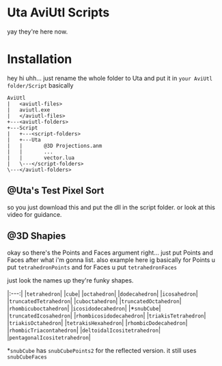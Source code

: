 # Uta AviUtl Scripts
yay they're here now.

# Installation
hey hi uhh... just rename the whole folder to Uta and put it in `your AviUtl folder/Script`
basically

```
AviUtl
|   <aviutl-files>
|   aviutl.exe
|   </aviutl-files>
+---<aviutl-folders>
+---Script
|   +---<script-folders>
|   +---Uta
|   |       @3D Projections.anm
|   |       ...
|   |       vector.lua
|   \---</script-folders>
\---</aviutl-folders>
```

## @Uta's Test Pixel Sort
so you just download this and put the dll in the script folder. or look at this video for guidance.

## @3D Shapies
okay so there's the Points and Faces argument right... just put Points and Faces after what i'm gonna list.
also example here ig basically for Points u put `tetrahedronPoints` and for Faces u put `tetrahedronFaces`

just look the names up they're funky shapes.

|:---:|
|`tetrahedron`|
|`cube`|
|`octahedron`|
|`dodecahedron`|
|`icosahedron`|
|`truncatedTetrahedron`|
|`cuboctahedron`|
|`truncatedOctahedron`|
|`rhombicuboctahedron`|
|`icosidodecahedron`|
|\*`snubCube`|
|`truncatedIcosahedron`|
|`rhombicosidodecahedron`|
|`triakisTetrahedron`|
|`triakisOctahedron`|
|`tetrakisHexahedron`|
|`rhombicDodecahedron`|
|`rhombicTriacontahedron`|
|`deltoidalIcositetrahedron`|
|`pentagonalIcositetrahedron`|

\*`snubCube` has `snubCubePoints2` for the reflected version. it still uses `snubCubeFaces`